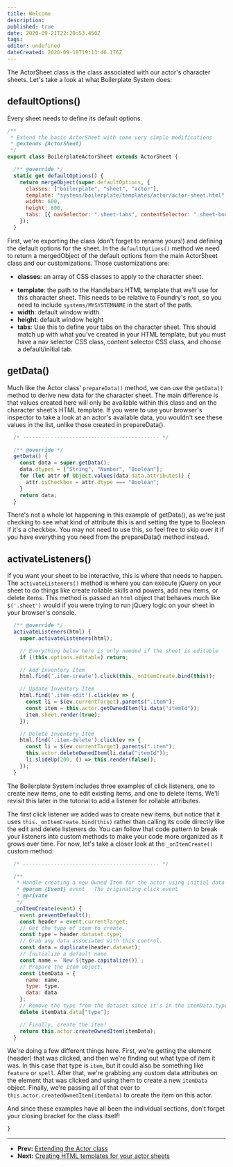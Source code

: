 ```yaml
---
title: Welcome
description:
published: true
date: 2020-09-21T22:20:53.450Z
tags:
editor: undefined
dateCreated: 2020-09-18T19:13:46.176Z
---
```


The ActorSheet class is the class associated with our actor's character sheets. Let's take a look at what Boilerplate System does:

## defaultOptions()

Every sheet needs to define its default options.

<!--- {% raw %} --->

```js
/**
 * Extend the basic ActorSheet with some very simple modifications
 * @extends {ActorSheet}
 */
export class BoilerplateActorSheet extends ActorSheet {

  /** @override */
  static get defaultOptions() {
    return mergeObject(super.defaultOptions, {
      classes: ["boilerplate", "sheet", "actor"],
      template: "systems/boilerplate/templates/actor/actor-sheet.html",
      width: 600,
      height: 600,
      tabs: [{ navSelector: ".sheet-tabs", contentSelector: ".sheet-body", initial: "description" }]
    });
  }
```

<!--- {% endraw %} --->

First, we're exporting the class (don't forget to rename yours!) and defining the default options for the sheet. In the <!-- {% raw %} -->`defaultOptions()`<!-- {% endraw %} --> method we need to return a mergedObject of the default options from the main ActorSheet class and our customizations. Those customizations are:

-  **classes**: an array of CSS classes to apply to the character sheet.
* **template**: the path to the Handlebars HTML template that we'll use for this character sheet. This needs to be relative to Foundry's root, so you need to include <!-- {% raw %} -->`systems/MYSYSTEMNAME`<!-- {% endraw %} --> in the start of the path.
* **width**: default window width
* **height**: default window height
* **tabs**: Use this to define your tabs on the character sheet. This should match up with what you've created in your HTML template, but you must have a nav selector CSS class, content selector CSS class, and choose a default/initial tab.

## getData()

Much like the Actor class' <!-- {% raw %} -->`prepareData()`<!-- {% endraw %} --> method, we can use the <!-- {% raw %} -->`getData()`<!-- {% endraw %} --> method to derive new data for the character sheet. The main difference is that values created here will only be available within this class and on the character sheet's HTML template. If you were to use your browser's inspector to take a look at an actor's available data, you wouldn't see these values in the list, unlike those created in prepareData().

<!--- {% raw %} --->

```js
  /* -------------------------------------------- */

  /** @override */
  getData() {
    const data = super.getData();
    data.dtypes = ["String", "Number", "Boolean"];
    for (let attr of Object.values(data.data.attributes)) {
      attr.isCheckbox = attr.dtype === "Boolean";
    }
    return data;
  }
```

<!--- {% endraw %} --->

There's not a whole lot happening in this example of getData(), as we're just checking to see what kind of attribute this is and setting the type to Boolean if it's a checkbox. You may not need to use this, so feel free to skip over it if you have everything you need from the prepareData() method instead.

## activateListeners()

If you want your sheet to be interactive, this is where that needs to happen. The <!-- {% raw %} -->`activateListeners()`<!-- {% endraw %} --> method is where you can execute jQuery on your sheet to do things like create rollable skills and powers, add new items, or delete items. This method is passed an <!-- {% raw %} -->`html`<!-- {% endraw %} --> object that behaves much like <!-- {% raw %} -->`$('.sheet')`<!-- {% endraw %} --> would if you were trying to run jQuery logic on your sheet in your browser's console.

<!--- {% raw %} --->

```js
  /** @override */
  activateListeners(html) {
    super.activateListeners(html);

    // Everything below here is only needed if the sheet is editable
    if (!this.options.editable) return;

    // Add Inventory Item
    html.find('.item-create').click(this._onItemCreate.bind(this));

    // Update Inventory Item
    html.find('.item-edit').click(ev => {
      const li = $(ev.currentTarget).parents(".item");
      const item = this.actor.getOwnedItem(li.data("itemId"));
      item.sheet.render(true);
    });

    // Delete Inventory Item
    html.find('.item-delete').click(ev => {
      const li = $(ev.currentTarget).parents(".item");
      this.actor.deleteOwnedItem(li.data("itemId"));
      li.slideUp(200, () => this.render(false));
    });
  }
```

<!--- {% endraw %} --->

The Boilerplate System includes three examples of click listeners, one to create new items, one to edit existing items, and one to delete items. We'll revisit this later in the tutorial to add a listener for rollable attributes.

The first click listener we added was to create new items, but notice that it uses <!-- {% raw %} -->`this._onItemCreate.bind(this)`<!-- {% endraw %} --> rather than calling its code directly like the edit and delete listeners do. You can follow that code pattern to break your listeners into custom methods to make your code more organized as it grows over time. For now, let's take a closer look at the <!-- {% raw %} -->`_onItemCreate()`<!-- {% endraw %} --> custom method:

<!--- {% raw %} --->

```js
  /* -------------------------------------------- */

  /**
   * Handle creating a new Owned Item for the actor using initial data defined in the HTML dataset
   * @param {Event} event   The originating click event
   * @private
   */
  _onItemCreate(event) {
    event.preventDefault();
    const header = event.currentTarget;
    // Get the type of item to create.
    const type = header.dataset.type;
    // Grab any data associated with this control.
    const data = duplicate(header.dataset);
    // Initialize a default name.
    const name = `New ${type.capitalize()}`;
    // Prepare the item object.
    const itemData = {
      name: name,
      type: type,
      data: data
    };
    // Remove the type from the dataset since it's in the itemData.type prop.
    delete itemData.data["type"];

    // Finally, create the item!
    return this.actor.createOwnedItem(itemData);
  }
```

<!--- {% endraw %} --->

We're doing a few different things here. First, we're getting the element (header) that was clicked, and then we're finding out what type of item it was. In this case that type is <!-- {% raw %} -->`item`<!-- {% endraw %} -->, but it could also be something like <!-- {% raw %} -->`feature`<!-- {% endraw %} --> or <!-- {% raw %} -->`spell`<!-- {% endraw %} -->.  After that, we're grabbing any custom data attributes on the element that was clicked and using them to create a new <!-- {% raw %} -->`itemData`<!-- {% endraw %} --> object. Finally, we're passing all of that over to <!-- {% raw %} -->`this.actor.createdOwnedItem(itemData)`<!-- {% endraw %} --> to create the item on this actor.

And since these examples have all been the individual sections, don't forget your closing bracket for the class itself!

<!--- {% raw %} --->

```js
}
```

<!--- {% endraw %} --->

---

* **Prev:** [Extending the Actor class](https://foundry-vtt-community.github.io/wiki/SD06-Extending-the-Actor-class)
* **Next:** [Creating HTML templates for your actor sheets](https://foundry-vtt-community.github.io/wiki/SD08-Creating-HTML-templates-for-your-actor-sheets)
